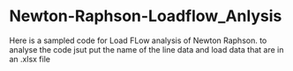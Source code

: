 # Newton-Raphson-Loadflow_Anlysis
Here is a sampled code for Load FLow analysis of Newton Raphson.
to analyse the code jsut put the name of the line data and load data that are in an .xlsx file
